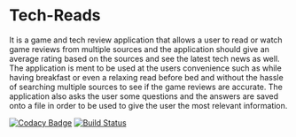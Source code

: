 # Tech-Reads

It is a game and tech review application that allows a user to read or watch game reviews from multiple sources and the application should give an average rating based on the sources and see the latest tech news as well. The application is ment to be used at the users convenience  such as while having breakfast or even a relaxing read before bed and without the hassle of searching multiple sources to see if the game reviews are accurate. The application also asks the user some questions and the answers are saved onto a file in order to be used to give the user the most relevant information.

[![Codacy Badge](https://api.codacy.com/project/badge/Grade/b24eb58a4206417caba990c2638897c9)](https://app.codacy.com/manual/AMadanlal/Tech-Reads?utm_source=github.com&utm_medium=referral&utm_content=AMadanlal/Tech-Reads&utm_campaign=Badge_Grade_Settings)
[![Build Status](https://app.bitrise.io/app/ec3388ff1e084b74/status.svg?token=S1vcbiIIsvsG54n9LiU2eQ)](https://app.bitrise.io/app/ec3388ff1e084b74)
